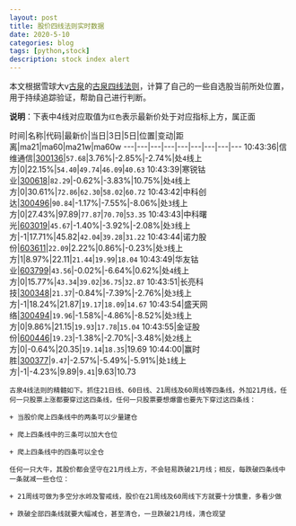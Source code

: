 ```yaml
---
layout: post
title: 股价四线法则实时数据
date: 2020-5-10
categories: blog
tags: [python,stock]
description: stock index alert
---
```



本文根据雪球大v[古泉](https://xueqiu.com/u/7148646888)的[古泉四线法则](https://xueqiu.com/7148646888/130498192)，计算了自己的一些自选股当前所处位置，用于持续追踪验证，帮助自己进行判断。

**说明**：下表中4线对应取值为`红色`表示最新价处于对应指标上方，属正面

时间|名称|代码|最新价|当日|3日|5日|位置|变动|距离|ma21|ma60|ma21w|ma60w
---|---|---|---|---|---|---|---|---
10:43:36|信维通信|[300136](https://xueqiu.com/S/SZ300136)|`57.68`|3.76%|-2.85%|-2.74%|处`4`线上方|0|22.15%|`54.40`|`49.74`|`46.09`|`40.63`
10:43:39|寒锐钴业|[300618](https://xueqiu.com/S/SZ300618)|`82.29`|-0.62%|-3.83%|10.75%|处`4`线上方|0|30.61%|`72.86`|`62.30`|`58.02`|`60.72`
10:43:42|中科创达|[300496](https://xueqiu.com/S/SZ300496)|`90.84`|-1.17%|-7.55%|-8.06%|处`3`线上方|0|27.43%|97.89|`77.87`|`70.70`|`53.35`
10:43:43|中科曙光|[603019](https://xueqiu.com/S/SH603019)|`45.67`|-1.40%|-3.92%|-2.08%|处`3`线上方|-1|17.71%|45.82|`42.04`|`39.28`|`31.22`
10:43:44|诺力股份|[603611](https://xueqiu.com/S/SH603611)|`22.09`|2.22%|0.86%|-0.23%|处`3`线上方|1|8.97%|22.11|`21.44`|`19.99`|`18.04`
10:43:49|华友钴业|[603799](https://xueqiu.com/S/SH603799)|`43.56`|-0.02%|-6.64%|0.62%|处`4`线上方|0|15.77%|`43.34`|`39.02`|`36.75`|`32.87`
10:43:51|长亮科技|[300348](https://xueqiu.com/S/SZ300348)|`21.37`|-0.84%|-7.39%|-2.76%|处`3`线上方|-1|18.24%|21.87|`19.17`|`18.09`|`14.67`
10:43:54|盛天网络|[300494](https://xueqiu.com/S/SZ300494)|`19.96`|-1.58%|-4.86%|-8.52%|处`3`线上方|0|9.86%|21.15|`19.93`|`17.78`|`15.04`
10:43:55|金证股份|[600446](https://xueqiu.com/S/SH600446)|`19.23`|-1.38%|-2.70%|-3.48%|处`2`线上方|0|-0.64%|20.35|`19.14`|`18.35`|19.69
10:44:00|赢时胜|[300377](https://xueqiu.com/S/SZ300377)|`9.47`|-2.57%|-5.49%|-5.91%|处`1`线上方|-1|-4.23%|9.89|`9.41`|9.63|10.73

```
古泉4线法则的精髓如下。抓住21日线、60日线、21周线及60周线等四条线，外加21月线，任何一只股票上涨都要穿过这四条线，任何一只股票要想爆雷也要先下穿过这四条线：

+ 当股价爬上四条线中的两条可以少量建仓

+ 爬上四条线中的三条可以加大仓位

+ 爬上四条线中的四条可以全仓

任何一只大牛，其股价都会坚守在21月线上方，不会轻易跌破21月线；相反，每跌破四条线中一条就减一些仓位：

+ 21周线可做为多空分水岭及警戒线，股价在21周线及60周线下方就要十分慎重，多看少做

+ 跌破全部四条线就要大幅减仓，甚至清仓，一旦跌破21月线，清仓观望
```